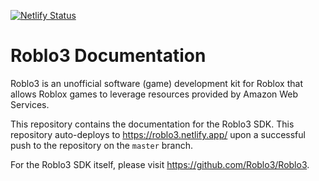 [![Netlify Status](https://api.netlify.com/api/v1/badges/5852a169-2b43-451f-b930-3810968661e2/deploy-status)](https://app.netlify.com/sites/roblo3/deploys)

# Roblo3 Documentation
Roblo3 is an unofficial software (game) development kit for Roblox that allows Roblox games to leverage resources provided by Amazon Web Services.

This repository contains the documentation for the Roblo3 SDK. This repository auto-deploys to https://roblo3.netlify.app/ upon a successful push to the repository on the `master` branch.

For the Roblo3 SDK itself, please visit https://github.com/Roblo3/Roblo3.